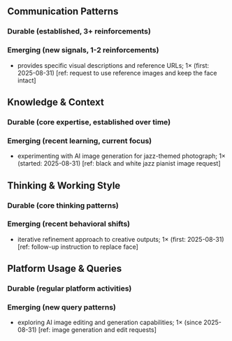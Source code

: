 ## Communication Patterns
### Durable (established, 3+ reinforcements)

### Emerging (new signals, 1-2 reinforcements)
- provides specific visual descriptions and reference URLs; 1× (first: 2025-08-31) [ref: request to use reference images and keep the face intact]

## Knowledge & Context
### Durable (core expertise, established over time)

### Emerging (recent learning, current focus)
- experimenting with AI image generation for jazz-themed photograph; 1× (started: 2025-08-31) [ref: black and white jazz pianist image request]

## Thinking & Working Style
### Durable (core thinking patterns)

### Emerging (recent behavioral shifts)
- iterative refinement approach to creative outputs; 1× (first: 2025-08-31) [ref: follow-up instruction to replace face]

## Platform Usage & Queries
### Durable (regular platform activities)

### Emerging (new query patterns)
- exploring AI image editing and generation capabilities; 1× (since 2025-08-31) [ref: image generation and edit requests]